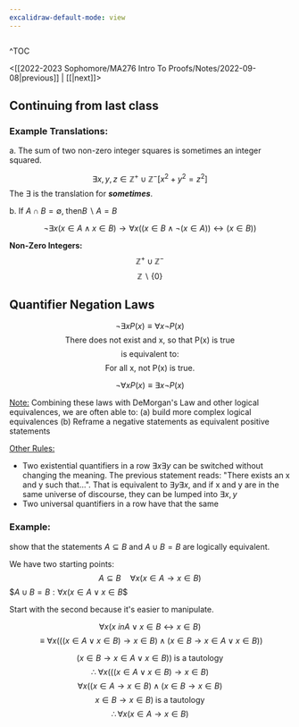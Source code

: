 ```yaml
---
excalidraw-default-mode: view
---
```



```toc

```

^TOC

<[[2022-2023 Sophomore/MA276 Intro To Proofs/Notes/2022-09-08|previous]] | [[|next]]>


## Continuing from last class

### Example Translations:
a. The sum of two non-zero integer squares is sometimes an integer squared.

$$\exists x,y,z \in \mathbb{Z^+} \cup \mathbb{Z^-} [x^2 + y^2 = z^2]$$
The $\exists$ is the translation for ***sometimes***.

b. If $A \cap B = \emptyset,\;\text{then} B\backslash A = B$

$$\neg \exists x (x \in A\land x \in B) \to \forall x ((x\in B \land \neg ( x \in A)) \leftrightarrow (x\in B)) $$

**Non-Zero Integers:**
$$\mathbb{Z^+}\cup\mathbb{Z^-}$$
$$\mathbb{Z}\backslash\{0\}$$

## Quantifier Negation Laws

$$\neg \exists x P(x) \equiv \forall x \neg P(x)$$
$$\text{There does not exist and x, so that P(x) is true}$$
$$\text{is equivalent to:}$$
$$\text{For all x, not P(x) is true.}$$
$$ $$

$$\neg \forall x P(x) \equiv \exists x \neg P(x)$$

<u>Note:</u>
Combining these laws with DeMorgan's Law and other logical equivalences, we are often able to:
(a) build more complex logical equivalences 
(b) Reframe a negative statements as equivalent positive statements

<u>Other Rules:</u>
- Two existential quantifiers in a row $\exists x \exists y$ can be switched without changing the meaning. The previous statement reads: "There exists an x and y such that...". That is equivalent to $\exists y \exists x$, and if x and y are in the same universe of discourse, they can be lumped into $\exists x,y$
- Two universal quantifiers in a row have that the same 

### Example:
show that the statements $A\subseteq B$ and $A\cup B = B$ are logically equivalent.

We have two starting points:
$$A\subseteq B \quad \forall x(x\in A \to x \in B)$$
$$A\cup B = B: \forall x ( x \in A \lor x \in B \$$


Start with the second because it's easier to manipulate.

$$\forall x ( x\ in A \lor x \in B \leftrightarrow x \in B)$$
$$\equiv \forall x ((( x \in A \lor x \in B) \to x \in B) \land ( x \in B \to x \in A \lor x \in B))$$

$$( x \in B \to x \in A \lor x \in B)) \;\text{is a tautology}$$
$$\therefore\; \forall x ((( x \in A \lor x \in B) \to x \in B)$$
$$\forall x ((x \in A \to x \in B) \land (x \in B \to x \in B)$$
$$x \in B \to x \in B)\;\text{is a tautology}$$
$$\therefore \forall x ( x \in A \to x \in B)$$

